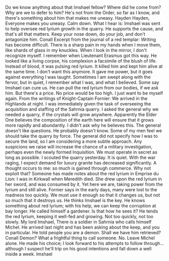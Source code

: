 Do we know anything about that Imshael fellow? Where did he come from? Why are we to defer to him? He's not from the Order, so far as I know, and there's something about him that makes me uneasy.
Hayden
Hayden,
Everyone makes you uneasy. Calm down. What I hear is: Imshael was sent to help oversee red lyrium growth in the quarry. He supports the cause, and that's all that matters.
Keep your nose down, do your job, and don't antagonize him.
Conall
Excerpt from the journal of a red templar:
Writing has become difficult. There is a sharp pain in my hands when I move them, like shards of glass in my knuckles. When I look in the mirror, I don't recognize myself. I remember when Lieutenant Erasmus got this way. He looked like a living corpse, his complexion a facsimile of the blush of life. Instead of blood, it was pulsing red lyrium. It killed him and kept him alive at the same time.
I don't want this anymore. It gave me power, but it goes against everything I was taught. Sometimes I am swept along with the fervor, but in quiet, I remember what I was, and what I believed.
Some say Imshael can cure us. He can pull the red lyrium from our bodies, if we ask him. But there's a price. No price would be too high. I just want to be myself again.
From the writings of Knight-Captain Fornier:
We arrived in the Highlands at night. I was immediately given the task of overseeing the acquisition and staffing of the Sahrnia quarry. I asked the general why we needed a quarry, if the crystals will grow anywhere. Apparently the Elder One believes the composition of the earth here will ensure that it grows more rapidly and abundantly. I didn't ask why he believes this. The general doesn't like questions. He probably doesn't know.
Some of my men feel we should take the quarry by force. The general did not specify how I was to secure the land, so I am considering a more subtle approach. Any suspicions we raise will increase the chance of a military investigation, perhaps even the newly formed Inquisition. We must operate in secret as long as possible.
I scouted the quarry yesterday. It is quiet. With the war raging, I expect demand for luxury granite has decreased significantly. A thought occurs to me: so much is gained through commerce. Why not exploit that?
Someone has made notes about the red lyrium in Emprise du Lion:
I was in Kirkwall when Meredith died. She drew upon the red lyrium in her sword, and was consumed by it. Yet here we are, taking power from the lyrium and still alive. Fornier says in the early days, many were lost to the madness too quickly. We must use it enough so that it changes us, but not so much that it destroys us. He thinks Imshael is the key. He knows something about red lyrium; with his help, we can keep the corruption at bay longer.
He called himself a gardener. Is that how he sees it? He tends the red lyrium, keeping it well-fed and growing. Not too quickly, not too slowly.
My lord Imshael,
There is a soldier in Sahrnia who calls himself Michel. He arrived last night and has been asking about the keep, and you in particular. He told people you are a demon. Shall we have him retrieved?
Conall
Demon? What a frightful thing to call someone.
No. Leave Michel alone. He made his choice; I look forward to his attempts to follow through... although I suspect he'll trip on his good intentions and fall down a well inside a week.
Imshael